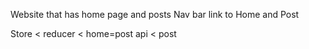 Website that has home page and posts
Nav bar link to Home and Post

Store < reducer < home=post api < post 